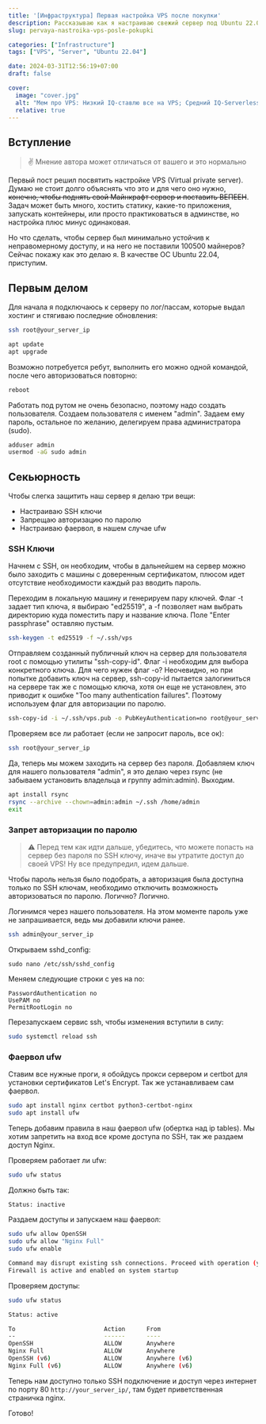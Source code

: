 ```yaml
---
title: '[Инфраструктура] Первая настройка VPS после покупки'
description: Рассказываю как я настраиваю свежий сервер под Ubuntu 22.04
slug: pervaya-nastroika-vps-posle-pokupki

categories: ["Infrastructure"]
tags: ["VPS", "Server", "Ubuntu 22.04"]

date: 2024-03-31T12:56:19+07:00
draft: false

cover:
  image: "cover.jpg"
  alt: "Мем про VPS: Низкий IQ-ставлю все на VPS; Средний IQ-Serverless/Lambdas/etc.; Высокий IQ-ставлю все на VPS"
  relative: true
---
```


## Вступление
> :v: Мнение автора может отличаться от вашего и это нормально

Первый пост решил посвятить настройке VPS (Virtual private server). Думаю не стоит долго объяснять что это и для чего оно нужно, ~~конечно, чтобы поднять свой Майнкрафт сервер и поставить ВЕПЕЕН~~. Задач может быть много, хостить статику, какие-то приложения, запускать контейнеры, или просто практиковаться в админстве, но настройка плюс минус одинаковая. 

Но что сделать, чтобы сервер был минимально устойчив к неправомерному доступу, и на него не поставили 100500 майнеров? Сейчас покажу как это делаю я. В качестве ОС Ubuntu 22.04, приступим.

## Первым делом
Для начала я подключаюсь к серверу по лог/пассам, которые выдал хостинг и стягиваю последние обновления:

```bash
ssh root@your_server_ip
```

```bash
apt update
apt upgrade
```

Возможно потребуется ребут, выполнить его можно одной командой, после чего авторизоваться повторно:

```bash
reboot
```

Работать под рутом не очень безопасно, поэтому надо создать пользователя. Создаем пользователя с именем "admin". Задаем ему пароль, остальное по желанию, делегируем права администратора (sudo).

```bash 
adduser admin
usermod -aG sudo admin
```

## Секьюрность

Чтобы слегка защитить наш сервер я делаю три вещи:
- Настраиваю SSH ключи
- Запрещаю авторизацию по паролю
- Настраиваю фаервол, в нашем случае ufw

### SSH Ключи
  
Начнем с SSH, он необходим, чтобы в дальнейшем на сервер можно было заходить с машины с доверенным сертификатом, плюсом идет отсутствие необходимости каждый раз вводить пароль.

Переходим в локальную машину и генерируем пару ключей.
Флаг -t задает тип ключа, я выбираю "ed25519", а -f позволяет нам выбрать директорию куда поместить пару и название ключа. Поле "Enter passphrase" оставляю пустым. 

```bash
ssh-keygen -t ed25519 -f ~/.ssh/vps
```

Отправляем созданный публичный ключ на сервер для пользователя root с помощью утилиты "ssh-copy-id". Флаг -i необходим для выбора конкретного ключа. Для чего нужен флаг -o? Неочевидно, но при попытке добавить ключ на сервер, ssh-copy-id пытается залогиниться на сервере так же с помощью ключа, хотя он еще не установлен, это приводит к ошибке "Too many authentication failures". Поэтому используем флаг для авторизации по паролю.

```bash
ssh-copy-id -i ~/.ssh/vps.pub -o PubKeyAuthentication=no root@your_server_ip
```

Проверяем все ли работает (если не запросит пароль, все ок):

```bash
ssh root@your_server_ip
```

Да, теперь мы можем заходить на сервер без пароля. Добавляем ключ для нашего пользователя "admin", я это делаю через rsync (не забываем установить владельца и группу admin:admin). Выходим.

```bash
apt install rsync
rsync --archive --chown=admin:admin ~/.ssh /home/admin
exit
```

### Запрет авторизации по паролю

> :warning: Перед тем как идти дальше, убедитесь, что можете попасть на сервер без пароля по SSH ключу, иначе вы утратите доступ до своей VPS! Ну все предупредил, идем дальше.

Чтобы пароль нельзя было подобрать, а авторизация была доступна только по SSH ключам, необходимо отключить возможность авторизоваться по паролю. Логично? Логично.

Логинимся через нашего пользователя. На этом моменте пароль уже не запрашивается, ведь мы добавили ключи ранее.

```bash
ssh admin@your_server_ip
```

Открываем sshd_config:

```
sudo nano /etc/ssh/sshd_config
```

Меняем следующие строки с yes на no:

```
PasswordAuthentication no
UsePAM no
PermitRootLogin no
```

Перезапускаем сервис ssh, чтобы изменения вступили в силу:

```bash
sudo systemctl reload ssh
```

### Фаервол ufw

Ставим все нужные проги, я обойдусь прокси сервером и certbot для установки сертификатов Let's Encrypt. Так же устанавливаем сам фаервол.

```bash
sudo apt install nginx certbot python3-certbot-nginx
sudo apt install ufw
```

Теперь добавим правила в наш фаервол ufw (обертка над ip tables). Мы хотим запретить на вход все кроме доступа по SSH, так же раздаем доступ Nginx.

Проверяем работает ли ufw:

```bash
sudo ufw status
```

Должно быть так:

```bash
Status: inactive
```

Раздаем доступы и запускаем наш фаервол:

```bash
sudo ufw allow OpenSSH
sudo ufw allow "Nginx Full"
sudo ufw enable
```

```bash
Command may disrupt existing ssh connections. Proceed with operation (y|n)? # Соглашаемся
Firewall is active and enabled on system startup
```

Проверяем доступы:

```bash
sudo ufw status
```

```bash
Status: active

To                         Action      From
--                         ------      ----
OpenSSH                    ALLOW       Anywhere                  
Nginx Full                 ALLOW       Anywhere                  
OpenSSH (v6)               ALLOW       Anywhere (v6)             
Nginx Full (v6)            ALLOW       Anywhere (v6)             
```

Теперь нам доступно только SSH подключение и доступ через интернет по порту 80 `http://your_server_ip/`, там будет приветственная страничка nginx.

Готово!
